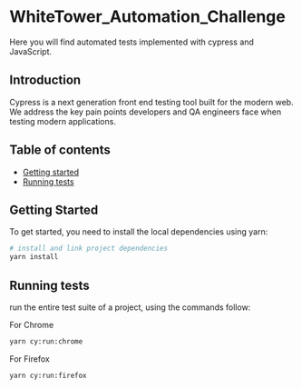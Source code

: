 # WhiteTower_Automation_Challenge
Here you will find automated tests implemented with cypress and JavaScript.

## Introduction

Cypress is a next generation front end testing tool built for the modern web. We address the key pain points developers and QA engineers face when testing modern applications.

## Table of contents

* [Getting started](#getting-started)
* [Running tests](#running-tests)

## Getting Started

To get started, you need to install the local dependencies using yarn:

``` bash
# install and link project dependencies
yarn install
```
## Running tests

run the entire test suite of a project, using the commands follow:

For Chrome

```bash
yarn cy:run:chrome
```
For Firefox

```bash
yarn cy:run:firefox
```